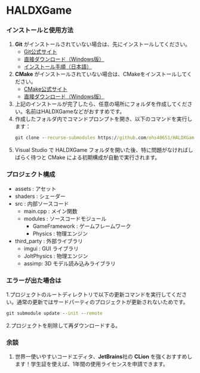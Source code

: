 # HALDXGame

### インストールと使用方法

1. **Git** がインストールされていない場合は、先にインストールしてください。
   - [Git公式サイト](https://git-scm.com/downloads)
   - [直接ダウンロード（Windows版）](https://github.com/git-for-windows/git/releases/download/v2.49.0.windows.1/Git-2.49.0-64-bit.exe)
   - [インストール手順（日本語）](https://www.sejuku.net/blog/73444#index_id1)
2. **CMake** がインストールされていない場合は、CMakeをインストールしてください。
   - [CMake公式サイト](https://cmake.org/download/)
   - [直接ダウンロード（Windows版）](https://github.com/Kitware/CMake/releases/download/v4.0.2/cmake-4.0.2-windows-x86_64.msi)
3. 上記のインストールが完了したら、任意の場所にフォルダを作成してください。名前はHALDXGameなどがおすすめです。
4. 作成したフォルダ内でコマンドプロンプトを開き、以下のコマンドを実行します：
   ```cmd
   git clone --recurse-submodules https://github.com/ohs40651/HALDXGame.git
   ```
5. Visual Studio で HALDXGame フォルダを開いた後、特に問題がなければしばらく待つと CMake による初期構成が自動で実行されます。

### プロジェクト構成
- assets : アセット
- shaders : シェーダー
- src : 内部ソースコード
  - main.cpp : メイン関数
  - modules : ソースコードモジュール
    - GameFramework : ゲームフレームワーク
    - Physics : 物理エンジン
- third_party : 外部ライブラリ
  - imgui : GUI ライブラリ
  - JoltPhysics : 物理エンジン
  - assimp: 3D モデル読み込みライブラリ

### エラーが出た場合は
1.プロジェクトのルートディレクトリで以下の更新コマンドを実行してください。通常の更新ではサードパーティのプロジェクトが更新されないためです。
```cmd
git submodule update --init --remote
```
2.プロジェクトを削除して再ダウンロードする。

### 余談
1. 世界一使いやすいコードエディタ、**JetBrains**社の **CLion** を強くおすすめします！学生証を使えば、1年間の使用ライセンスを申請できます。
